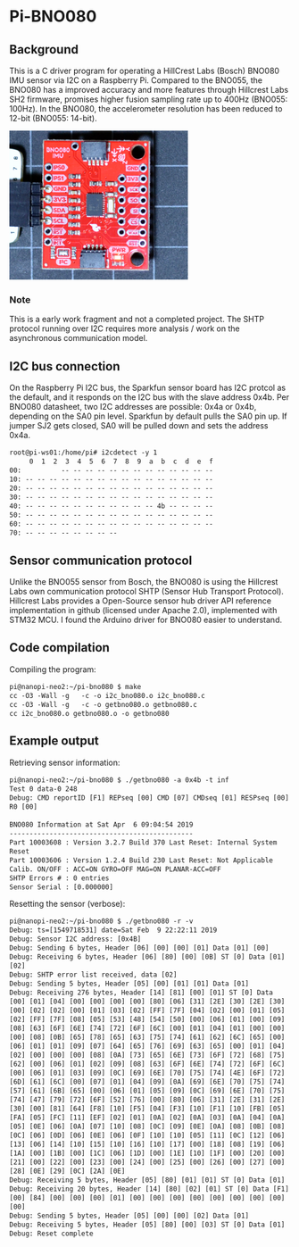 # Pi-BNO080

## Background

This is a C driver program for operating a HillCrest Labs (Bosch) BNO080 IMU sensor via I2C on a Raspberry Pi. Compared to the BNO055, the BNO080 has a improved accuracy and more features through Hillcrest Labs SH2 firmware, promises higher fusion sampling rate up to 400Hz (BNO055: 100Hz). In the BNO080, the accelerometer resolution has been reduced to 12-bit (BNO055: 14-bit).

<img src="sparkfun-bno080.png" height="267px" width="320px">

### Note

This is a early work fragment and not a completed project. The SHTP protocol running over I2C requires more analysis / work on the asynchronous communication model.

## I2C bus connection

On the Raspberry Pi I2C bus, the Sparkfun sensor board has I2C protcol as the default, and it responds  on the I2C bus with the slave address 0x4b. Per BNO080 datasheet, two I2C addresses are possible: 0x4a or 0x4b, depending on the SA0 pin level. Sparkfun by default pulls the SA0 pin up. If jumper SJ2 gets closed, SA0 will be pulled down and sets the address 0x4a.

```
root@pi-ws01:/home/pi# i2cdetect -y 1
     0  1  2  3  4  5  6  7  8  9  a  b  c  d  e  f
00:          -- -- -- -- -- -- -- -- -- -- -- -- --
10: -- -- -- -- -- -- -- -- -- -- -- -- -- -- -- --
20: -- -- -- -- -- -- -- -- -- -- -- -- -- -- -- --
30: -- -- -- -- -- -- -- -- -- -- -- -- -- -- -- --
40: -- -- -- -- -- -- -- -- -- -- -- 4b -- -- -- --
50: -- -- -- -- -- -- -- -- -- -- -- -- -- -- -- --
60: -- -- -- -- -- -- -- -- -- -- -- -- -- -- -- --
70: -- -- -- -- -- -- -- --
```

## Sensor communication protocol

Unlike the BNO055 sensor from Bosch, the BNO080 is using the Hillcrest Labs own communication protocol SHTP (Sensor Hub Transport Protocol). Hillcrest Labs provides a Open-Source sensor hub driver API reference implementation in github (licensed under Apache 2.0), implemented with STM32 MCU. I found the Arduino driver for BNO080 easier to understand.

## Code compilation

Compiling the program:
````
pi@nanopi-neo2:~/pi-bno080 $ make
cc -O3 -Wall -g   -c -o i2c_bno080.o i2c_bno080.c
cc -O3 -Wall -g   -c -o getbno080.o getbno080.c
cc i2c_bno080.o getbno080.o -o getbno080
````

## Example output

Retrieving sensor information:
```
pi@nanopi-neo2:~/pi-bno080 $ ./getbno080 -a 0x4b -t inf
Test 0 data-0 248
Debug: CMD reportID [F1] REPseq [00] CMD [07] CMDseq [01] RESPseq [00] R0 [00]

BNO080 Information at Sat Apr  6 09:04:54 2019
----------------------------------------------
Part 10003608 : Version 3.2.7 Build 370 Last Reset: Internal System Reset
Part 10003606 : Version 1.2.4 Build 230 Last Reset: Not Applicable
Calib. ON/OFF : ACC=ON GYRO=OFF MAG=ON PLANAR-ACC=OFF
SHTP Errors # : 0 entries
Sensor Serial : [0.000000]
```

Resetting the sensor (verbose):
```
pi@nanopi-neo2:~/pi-bno080 $ ./getbno080 -r -v
Debug: ts=[1549718531] date=Sat Feb  9 22:22:11 2019
Debug: Sensor I2C address: [0x4B]
Debug: Sending 6 bytes, Header [06] [00] [00] [01] Data [01] [00]
Debug: Receiving 6 bytes, Header [06] [80] [00] [0B] ST [0] Data [01] [02]
Debug: SHTP error list received, data [02]
Debug: Sending 5 bytes, Header [05] [00] [01] [01] Data [01]
Debug: Receiving 276 bytes, Header [14] [81] [00] [01] ST [0] Data [00] [01] [04] [00] [00] [00] [00] [80] [06] [31] [2E] [30] [2E] [30] [00] [02] [02] [00] [01] [03] [02] [FF] [7F] [04] [02] [00] [01] [05] [02] [FF] [7F] [08] [05] [53] [48] [54] [50] [00] [06] [01] [00] [09] [08] [63] [6F] [6E] [74] [72] [6F] [6C] [00] [01] [04] [01] [00] [00] [00] [08] [0B] [65] [78] [65] [63] [75] [74] [61] [62] [6C] [65] [00] [06] [01] [01] [09] [07] [64] [65] [76] [69] [63] [65] [00] [01] [04] [02] [00] [00] [00] [08] [0A] [73] [65] [6E] [73] [6F] [72] [68] [75] [62] [00] [06] [01] [02] [09] [08] [63] [6F] [6E] [74] [72] [6F] [6C] [00] [06] [01] [03] [09] [0C] [69] [6E] [70] [75] [74] [4E] [6F] [72] [6D] [61] [6C] [00] [07] [01] [04] [09] [0A] [69] [6E] [70] [75] [74] [57] [61] [6B] [65] [00] [06] [01] [05] [09] [0C] [69] [6E] [70] [75] [74] [47] [79] [72] [6F] [52] [76] [00] [80] [06] [31] [2E] [31] [2E] [30] [00] [81] [64] [F8] [10] [F5] [04] [F3] [10] [F1] [10] [FB] [05] [FA] [05] [FC] [11] [EF] [02] [01] [0A] [02] [0A] [03] [0A] [04] [0A] [05] [0E] [06] [0A] [07] [10] [08] [0C] [09] [0E] [0A] [08] [0B] [08] [0C] [06] [0D] [06] [0E] [06] [0F] [10] [10] [05] [11] [0C] [12] [06] [13] [06] [14] [10] [15] [10] [16] [10] [17] [00] [18] [08] [19] [06] [1A] [00] [1B] [00] [1C] [06] [1D] [00] [1E] [10] [1F] [00] [20] [00] [21] [00] [22] [00] [23] [00] [24] [00] [25] [00] [26] [00] [27] [00] [28] [0E] [29] [0C] [2A] [0E]
Debug: Receiving 5 bytes, Header [05] [80] [01] [01] ST [0] Data [01]
Debug: Receiving 20 bytes, Header [14] [80] [02] [01] ST [0] Data [F1] [00] [84] [00] [00] [00] [01] [00] [00] [00] [00] [00] [00] [00] [00] [00]
Debug: Sending 5 bytes, Header [05] [00] [00] [02] Data [01]
Debug: Receiving 5 bytes, Header [05] [80] [00] [03] ST [0] Data [01]
Debug: Reset complete
```
